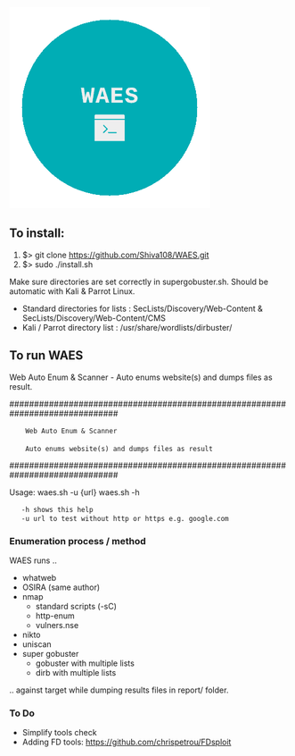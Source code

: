 ![](logo_transparent.png)

## To install:

1. $> git clone https://github.com/Shiva108/WAES.git
2. $> sudo ./install.sh

Make sure directories are set correctly in supergobuster.sh.
Should be automatic with Kali & Parrot Linux.
* Standard directories for lists    : SecLists/Discovery/Web-Content & SecLists/Discovery/Web-Content/CMS
* Kali / Parrot directory list      : /usr/share/wordlists/dirbuster/


## To run WAES
Web Auto Enum &amp; Scanner - Auto enums website(s) and dumps files as result.

##############################################################################

        Web Auto Enum & Scanner

        Auto enums website(s) and dumps files as result

##############################################################################

Usage: waes.sh -u {url}
       waes.sh -h

       -h shows this help
       -u url to test without http or https e.g. google.com



### Enumeration process / method

WAES runs ..

+ whatweb
+ OSIRA (same author)
+ nmap
  - standard scripts (-sC)
  - http-enum
  - vulners.nse
+ nikto
+ uniscan
+ super gobuster
  - gobuster with multiple lists
  - dirb with multiple lists


.. against target while dumping results files in report/ folder.


### To Do
+ Simplify tools check
+ Adding FD tools: https://github.com/chrispetrou/FDsploit
